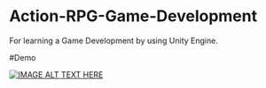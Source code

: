 # Action-RPG-Game-Development
For learning a Game Development by using Unity Engine.

#Demo

[![IMAGE ALT TEXT HERE](http://img.youtube.com/vi/KENvgzqewg4/0.jpg)](http://www.youtube.com/watch?v=KENvgzqewg4)
